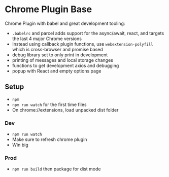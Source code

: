 # Chrome Plugin Base

Chrome Plugin with babel and great development tooling:

- `.babelrc` and parcel adds support for the async/await, react, and targets the last 4 major Chrome versions
- Instead using callback plugin functions, use `webextension-polyfill` which is cross-browser and promise based
- debug library set to only print in development
- printing of messages and local storage changes
- functions to get development axios and debugging
- popup with React and empty options page

## Setup

- `npm`
- `npm run watch` for the first time files
- On chrome://extensions, load unpacked dist folder

### Dev

- `npm run watch`
- Make sure to refresh chrome plugin
- Win big

### Prod

- `npm run build` then package for dist mode
